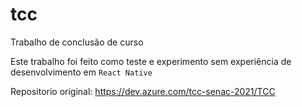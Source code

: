 # tcc

Trabalho de conclusão de curso

Este trabalho foi feito como teste e experimento sem experiência de desenvolvimento em `React Native`

Repositorio original: <https://dev.azure.com/tcc-senac-2021/TCC>
